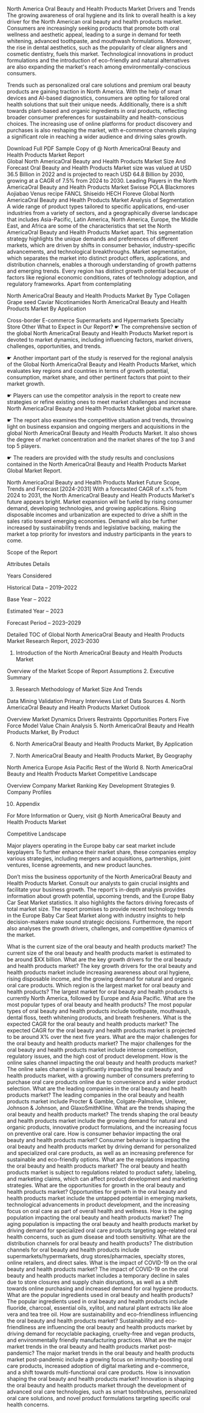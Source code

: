 North America Oral Beauty and Health Products Market Drivers and Trends
The growing awareness of oral hygiene and its link to overall health is a key driver for the North American oral beauty and health products market. Consumers are increasingly seeking products that promote both oral wellness and aesthetic appeal, leading to a surge in demand for teeth whitening, advanced toothpaste, and mouthwash formulations. Moreover, the rise in dental aesthetics, such as the popularity of clear aligners and cosmetic dentistry, fuels this market. Technological innovations in product formulations and the introduction of eco-friendly and natural alternatives are also expanding the market's reach among environmentally-conscious consumers.

Trends such as personalized oral care solutions and premium oral beauty products are gaining traction in North America. With the help of smart devices and AI-based diagnostics, consumers are opting for tailored oral health solutions that suit their unique needs. Additionally, there is a shift towards plant-based and organic ingredients in oral products, reflecting broader consumer preferences for sustainability and health-conscious choices. The increasing use of online platforms for product discovery and purchases is also reshaping the market, with e-commerce channels playing a significant role in reaching a wider audience and driving sales growth.

Download Full PDF Sample Copy of @ North AmericaOral Beauty and Health Products Market Report  
Global North AmericaOral Beauty and Health Products Market Size And Forecast
Oral Beauty and Health Products Market size was valued at USD 36.5 Billion in 2022 and is projected to reach USD 64.8 Billion by 2030, growing at a CAGR of 7.5% from 2024 to 2030.
Leading Players in the North AmericaOral Beauty and Health Products Market
Swisse
POLA
Blackmores
Aojiabao
Venus recipe
FANCL
Shiseido
HECH
Floreve
Global North AmericaOral Beauty and Health Products Market Analysis of Segmentation
A wide range of product types tailored to specific applications, end-user industries from a variety of sectors, and a geographically diverse landscape that includes Asia-Pacific, Latin America, North America, Europe, the Middle East, and Africa are some of the characteristics that set the North AmericaOral Beauty and Health Products Market apart. This segmentation strategy highlights the unique demands and preferences of different markets, which are driven by shifts in consumer behavior, industry-specific advancements, and technological breakthroughs. Market segmentation, which separates the market into distinct product offers, applications, and distribution channels, enables a thorough understanding of growth patterns and emerging trends. Every region has distinct growth potential because of factors like regional economic conditions, rates of technology adoption, and regulatory frameworks. Apart from contemplating

North AmericaOral Beauty and Health Products Market By Type
Collagen
Grape seed
Caviar
Nicotinamides
North AmericaOral Beauty and Health Products Market By Application

Cross-border E-commerce
Supermarkets and Hypermarkets
Specialty Store
Other
What to Expect in Our Report?
☛ The comprehensive section of the global North AmericaOral Beauty and Health Products Market report is devoted to market dynamics, including influencing factors, market drivers, challenges, opportunities, and trends.

☛ Another important part of the study is reserved for the regional analysis of the Global North AmericaOral Beauty and Health Products Market, which evaluates key regions and countries in terms of growth potential, consumption, market share, and other pertinent factors that point to their market growth.

☛ Players can use the competitor analysis in the report to create new strategies or refine existing ones to meet market challenges and increase North AmericaOral Beauty and Health Products Market global market share.

☛ The report also examines the competitive situation and trends, throwing light on business expansion and ongoing mergers and acquisitions in the global North AmericaOral Beauty and Health Products Market. It also shows the degree of market concentration and the market shares of the top 3 and top 5 players.

☛ The readers are provided with the study results and conclusions contained in the North AmericaOral Beauty and Health Products Market Global Market Report.

North AmericaOral Beauty and Health Products Market Future Scope, Trends and Forecast [2024-2031]
With a forecasted CAGR of x.x% from 2024 to 2031, the North AmericaOral Beauty and Health Products Market's future appears bright. Market expansion will be fueled by rising consumer demand, developing technologies, and growing applications. Rising disposable incomes and urbanization are expected to drive a shift in the sales ratio toward emerging economies. Demand will also be further increased by sustainability trends and legislative backing, making the market a top priority for investors and industry participants in the years to come.

Scope of the Report

Attributes Details

Years Considered

Historical Data – 2019–2022

Base Year – 2022

Estimated Year – 2023

Forecast Period – 2023–2029

Detailed TOC of Global North AmericaOral Beauty and Health Products Market Research Report, 2023-2030
1. Introduction of the North AmericaOral Beauty and Health Products Market

Overview of the Market
Scope of Report
Assumptions
2. Executive Summary

3. Research Methodology of Market Size And Trends

Data Mining
Validation
Primary Interviews
List of Data Sources
4. North AmericaOral Beauty and Health Products Market Outlook

Overview
Market Dynamics
Drivers
Restraints
Opportunities
Porters Five Force Model
Value Chain Analysis
5. North AmericaOral Beauty and Health Products Market, By Product

6. North AmericaOral Beauty and Health Products Market, By Application

7. North AmericaOral Beauty and Health Products Market, By Geography

North America
Europe
Asia Pacific
Rest of the World
8. North AmericaOral Beauty and Health Products Market Competitive Landscape

Overview
Company Market Ranking
Key Development Strategies
9. Company Profiles

10. Appendix

For More Information or Query, visit @ North AmericaOral Beauty and Health Products Market

Competitive Landscape

Major players operating in the Europe baby car seat market include keyplayers To further enhance their market share, these companies employ various strategies, including mergers and acquisitions, partnerships, joint ventures, license agreements, and new product launches.

Don’t miss the business opportunity of the North AmericaOral Beauty and Health Products Market. Consult our analysts to gain crucial insights and facilitate your business growth.
The report's in-depth analysis provides information about growth potential, upcoming trends, and the Europe Baby Car Seat Market statistics. It also highlights the factors driving forecasts of total market size. The report promises to provide recent technology trends in the Europe Baby Car Seat Market along with industry insights to help decision-makers make sound strategic decisions. Furthermore, the report also analyses the growth drivers, challenges, and competitive dynamics of the market.

What is the current size of the oral beauty and health products market?
The current size of the oral beauty and health products market is estimated to be around $XX billion.
What are the key growth drivers for the oral beauty and health products market?
The key growth drivers for the oral beauty and health products market include increasing awareness about oral hygiene, rising disposable income, and the growing demand for natural and organic oral care products.
Which region is the largest market for oral beauty and health products?
The largest market for oral beauty and health products is currently North America, followed by Europe and Asia Pacific.
What are the most popular types of oral beauty and health products?
The most popular types of oral beauty and health products include toothpaste, mouthwash, dental floss, teeth whitening products, and breath fresheners.
What is the expected CAGR for the oral beauty and health products market?
The expected CAGR for the oral beauty and health products market is projected to be around X% over the next five years.
What are the major challenges for the oral beauty and health products market?
The major challenges for the oral beauty and health products market include intense competition, regulatory issues, and the high cost of product development.
How is the online sales channel impacting the oral beauty and health products market?
The online sales channel is significantly impacting the oral beauty and health products market, with a growing number of consumers preferring to purchase oral care products online due to convenience and a wider product selection.
What are the leading companies in the oral beauty and health products market?
The leading companies in the oral beauty and health products market include Procter & Gamble, Colgate-Palmolive, Unilever, Johnson & Johnson, and GlaxoSmithKline.
What are the trends shaping the oral beauty and health products market?
The trends shaping the oral beauty and health products market include the growing demand for natural and organic products, innovative product formulations, and the increasing focus on preventive oral care.
How is consumer behavior impacting the oral beauty and health products market?
Consumer behavior is impacting the oral beauty and health products market by driving demand for personalized and specialized oral care products, as well as an increasing preference for sustainable and eco-friendly options.
What are the regulations impacting the oral beauty and health products market?
The oral beauty and health products market is subject to regulations related to product safety, labeling, and marketing claims, which can affect product development and marketing strategies.
What are the opportunities for growth in the oral beauty and health products market?
Opportunities for growth in the oral beauty and health products market include the untapped potential in emerging markets, technological advancements in product development, and the increasing focus on oral care as part of overall health and wellness.
How is the aging population impacting the oral beauty and health products market?
The aging population is impacting the oral beauty and health products market by driving demand for specialized oral care products targeting age-related oral health concerns, such as gum disease and tooth sensitivity.
What are the distribution channels for oral beauty and health products?
The distribution channels for oral beauty and health products include supermarkets/hypermarkets, drug stores/pharmacies, specialty stores, online retailers, and direct sales.
What is the impact of COVID-19 on the oral beauty and health products market?
The impact of COVID-19 on the oral beauty and health products market includes a temporary decline in sales due to store closures and supply chain disruptions, as well as a shift towards online purchasing and increased demand for oral hygiene products.
What are the popular ingredients used in oral beauty and health products?
The popular ingredients used in oral beauty and health products include fluoride, charcoal, essential oils, xylitol, and natural plant extracts like aloe vera and tea tree oil.
How are sustainability and eco-friendliness influencing the oral beauty and health products market?
Sustainability and eco-friendliness are influencing the oral beauty and health products market by driving demand for recyclable packaging, cruelty-free and vegan products, and environmentally friendly manufacturing practices.
What are the major market trends in the oral beauty and health products market post-pandemic?
The major market trends in the oral beauty and health products market post-pandemic include a growing focus on immunity-boosting oral care products, increased adoption of digital marketing and e-commerce, and a shift towards multi-functional oral care products.
How is innovation shaping the oral beauty and health products market?
Innovation is shaping the oral beauty and health products market through the development of advanced oral care technologies, such as smart toothbrushes, personalized oral care solutions, and novel product formulations targeting specific oral health concerns.
 

